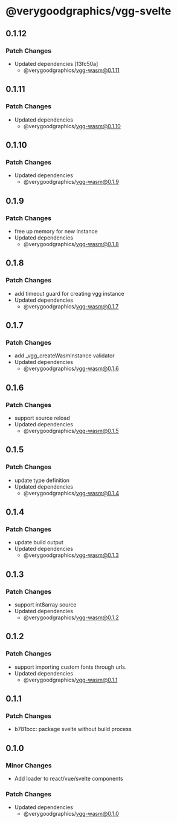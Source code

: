 # @verygoodgraphics/vgg-svelte

## 0.1.12

### Patch Changes

- Updated dependencies [13fc50a]
  - @verygoodgraphics/vgg-wasm@0.1.11

## 0.1.11

### Patch Changes

- Updated dependencies
  - @verygoodgraphics/vgg-wasm@0.1.10

## 0.1.10

### Patch Changes

- Updated dependencies
  - @verygoodgraphics/vgg-wasm@0.1.9

## 0.1.9

### Patch Changes

- free up memory for new instance
- Updated dependencies
  - @verygoodgraphics/vgg-wasm@0.1.8

## 0.1.8

### Patch Changes

- add timeout guard for creating vgg instance
- Updated dependencies
  - @verygoodgraphics/vgg-wasm@0.1.7

## 0.1.7

### Patch Changes

- add \_vgg_createWasmInstance validator
- Updated dependencies
  - @verygoodgraphics/vgg-wasm@0.1.6

## 0.1.6

### Patch Changes

- support source reload
- Updated dependencies
  - @verygoodgraphics/vgg-wasm@0.1.5

## 0.1.5

### Patch Changes

- update type definition
- Updated dependencies
  - @verygoodgraphics/vgg-wasm@0.1.4

## 0.1.4

### Patch Changes

- update build output
- Updated dependencies
  - @verygoodgraphics/vgg-wasm@0.1.3

## 0.1.3

### Patch Changes

- support int8array source
- Updated dependencies
  - @verygoodgraphics/vgg-wasm@0.1.2

## 0.1.2

### Patch Changes

- support importing custom fonts through urls.
- Updated dependencies
  - @verygoodgraphics/vgg-wasm@0.1.1

## 0.1.1

### Patch Changes

- b781bcc: package svelte without build process

## 0.1.0

### Minor Changes

- Add loader to react/vue/svelte components

### Patch Changes

- Updated dependencies
  - @verygoodgraphics/vgg-wasm@0.1.0
